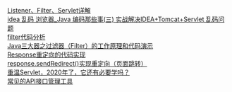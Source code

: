 [Listener、Filter、Servlet详解](https://www.jianshu.com/p/ec0a382c3d2c)
<br/>
[idea 乱码 浏览器_Java 编码那些事(三) 实战解决IDEA+Tomcat+Servlet 乱码问题](https://codeantenna.com/a/C5FVxMY8jX)
<br/>
[filter代码分析](https://www.cnblogs.com/Luiweony/p/8635217.html)
<br/>
[Java三大器之过滤器（Filter）的工作原理和代码演示](https://developer.aliyun.com/article/636632)
<br/>
[Response重定向的代码实现](https://www.cnblogs.com/xjw12345/p/16566049.html)
<br/>
[response.sendRedirect()实现重定向（页面跳转）](http://c.biancheng.net/view/4015.html)
<br/>
[重温Servlet，2020年了，它还有必要学吗？ ](https://www.cnblogs.com/tanghaorong/p/12713000.html#_label0)
<br/>
[常见的API接口管理工具](https://bbs.huaweicloud.com/blogs/339863)
<br/>